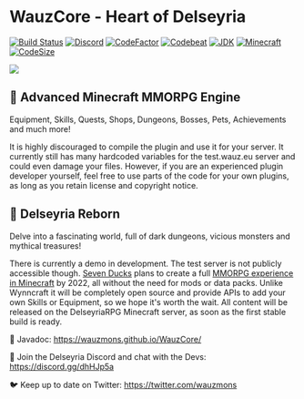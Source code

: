 # WauzCore - Heart of Delseyria
[![Build Status](https://travis-ci.com/Wauzmons/WauzCore.svg?branch=master)](https://travis-ci.com/Wauzmons/WauzCore)
[![Discord](https://img.shields.io/discord/212147184999596032)](https://discord.gg/dhHJp5a)
[![CodeFactor](https://www.codefactor.io/repository/github/wauzmons/wauzcore/badge)](https://www.codefactor.io/repository/github/wauzmons/wauzcore)
[![Codebeat](https://codebeat.co/badges/ddcb8361-5bb9-4988-b3c7-51f34db15f21)](https://codebeat.co/projects/github-com-wauzmons-wauzcore-master)
[![JDK](https://img.shields.io/badge/Java-Oracle%20JDK%208-orange.svg)](https://www.oracle.com/technetwork/java/javase/downloads/index.html)
[![Minecraft](https://img.shields.io/badge/Minecraft-PaperMC%201.16.3-orange.svg)](https://papermc.io/downloads#Paper-1.16)
[![CodeSize](https://img.shields.io/github/languages/code-size/Wauzmons/WauzCore)](https://shields.io/category/size)

<a href="https://seven-ducks.com/delseyria.html"><img src="https://seven-ducks.com/assets/images/banner-delseyria.png"/></a> 

## :crown: Advanced Minecraft MMORPG Engine
Equipment, Skills, Quests, Shops, Dungeons, Bosses, Pets, Achievements and much more!

It is highly discouraged to compile the plugin and use it for your server. It currently still has many hardcoded variables for the test.wauz.eu server and could even damage your files. However, if you are an experienced plugin developer yourself, feel free to use parts of the code for your own plugins, as long as you retain license and copyright notice.

## :sunrise_over_mountains: Delseyria Reborn
Delve into a fascinating world, full of dark dungeons, vicious monsters and mythical treasures!

There is currently a demo in development. The test server is not publicly accessible though. [Seven Ducks](https://github.com/SevenDucks) plans to create a full [MMORPG experience in Minecraft](https://seven-ducks.com/delseyria.html) by 2022, all without the need for mods or data packs. Unlike Wynncraft it will be completely open source and provide APIs to add your own Skills or Equipment, so we hope it's worth the wait. All content will be released on the DelseyriaRPG Minecraft server, as soon as the first stable build is ready.

:orange_book: Javadoc: https://wauzmons.github.io/WauzCore/

:european_castle: Join the Delseyria Discord and chat with the Devs: https://discord.gg/dhHJp5a

:bird: Keep up to date on Twitter: https://twitter.com/wauzmons
